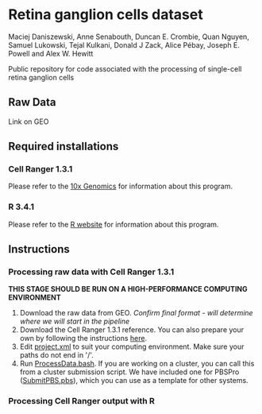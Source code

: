# Retina ganglion cells dataset
Maciej Daniszewski, Anne Senabouth, Duncan E. Crombie, Quan Nguyen, Samuel Lukowski, Tejal Kulkani,  Donald J Zack,  Alice Pébay, Joseph E. Powell and Alex W. Hewitt

Public repository for code associated with the processing of single-cell retina ganglion cells

## Raw Data
Link on GEO

## Required installations
### Cell Ranger 1.3.1
Please refer to the [10x Genomics](https://support.10xgenomics.com/single-cell-gene-expression/software/downloads/1.3/) for information about this program.

### R 3.4.1
Please refer to the [R website](https://www.r-project.org/) for information about this program.

## Instructions
### Processing raw data with Cell Ranger 1.3.1
**THIS STAGE SHOULD BE RUN ON A HIGH-PERFORMANCE COMPUTING ENVIRONMENT**
1. Download the raw data from GEO. *Confirm final format - will determine where we will start in the pipeline*
2. Download the Cell Ranger 1.3.1 reference. You can also prepare your own by following the instructions [here](https://support.10xgenomics.com/single-cell-gene-expression/software/pipelines/latest/advanced/references).
3. Edit [project.xml](project.xml) to suit your computing environment. Make sure your paths do not end in '/'.
4. Run [ProcessData.bash](ProcessData.bash). If you are working on a cluster, you can call this from a cluster submission script. We have included one for PBSPro ([SubmitPBS.pbs](SubmitPBS.pbs)), which you can use as a template for other systems.

### Processing Cell Ranger output with R
